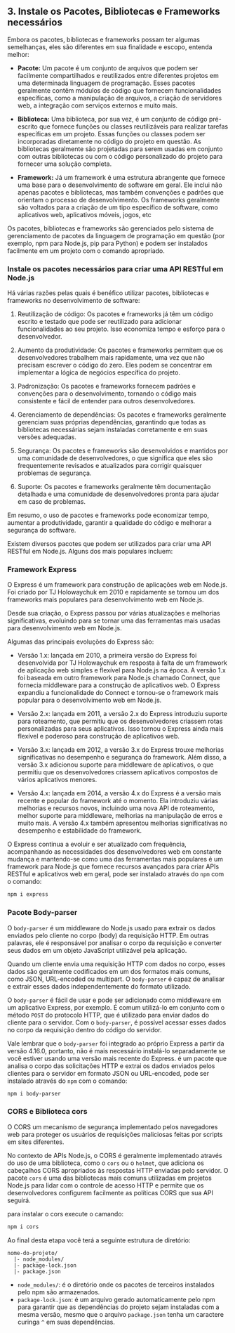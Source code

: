 ## 3. Instale os Pacotes, Bibliotecas e Frameworks necessários

Embora os pacotes, bibliotecas e frameworks possam ter algumas semelhanças, eles são diferentes em sua finalidade e escopo, entenda melhor:

- **Pacote:** Um pacote é um conjunto de arquivos que podem ser facilmente compartilhados e reutilizados entre diferentes projetos em uma determinada linguagem de programação. Esses pacotes geralmente contêm módulos de código que fornecem funcionalidades específicas, como a manipulação de arquivos, a criação de servidores web, a integração com serviços externos e muito mais.

- **Biblioteca:** Uma biblioteca, por sua vez, é um conjunto de código pré-escrito que fornece funções ou classes reutilizáveis para realizar tarefas específicas em um projeto. Essas funções ou classes podem ser incorporadas diretamente no código do projeto em questão. As bibliotecas geralmente são projetadas para serem usadas em conjunto com outras bibliotecas ou com o código personalizado do projeto para fornecer uma solução completa.

- **Framework:** Já um framework é uma estrutura abrangente que fornece uma base para o desenvolvimento de software em geral. Ele inclui não apenas pacotes e bibliotecas, mas também convenções e padrões que orientam o processo de desenvolvimento. Os frameworks geralmente são voltados para a criação de um tipo específico de software, como aplicativos web, aplicativos móveis, jogos, etc

Os pacotes, bibliotecas e frameworks são gerenciados pelo sistema de gerenciamento de pacotes da linguagem de programação em questão (por exemplo, npm para Node.js, pip para Python) e podem ser instalados facilmente em um projeto com o comando apropriado.

### Instale os pacotes necessários para criar uma API RESTful em Node.js

Há várias razões pelas quais é benéfico utilizar pacotes, bibliotecas e frameworks no desenvolvimento de software:

1. Reutilização de código: Os pacotes e frameworks já têm um código escrito e testado que pode ser reutilizado para adicionar funcionalidades ao seu projeto. Isso economiza tempo e esforço para o desenvolvedor.

2. Aumento da produtividade: Os pacotes e frameworks permitem que os desenvolvedores trabalhem mais rapidamente, uma vez que não precisam escrever o código do zero. Eles podem se concentrar em implementar a lógica de negócios específica do projeto.

3. Padronização: Os pacotes e frameworks fornecem padrões e convenções para o desenvolvimento, tornando o código mais consistente e fácil de entender para outros desenvolvedores.

4. Gerenciamento de dependências: Os pacotes e frameworks geralmente gerenciam suas próprias dependências, garantindo que todas as bibliotecas necessárias sejam instaladas corretamente e em suas versões adequadas.

5. Segurança: Os pacotes e frameworks são desenvolvidos e mantidos por uma comunidade de desenvolvedores, o que significa que eles são frequentemente revisados e atualizados para corrigir quaisquer problemas de segurança.

6. Suporte: Os pacotes e frameworks geralmente têm documentação detalhada e uma comunidade de desenvolvedores pronta para ajudar em caso de problemas.

Em resumo, o uso de pacotes e frameworks pode economizar tempo, aumentar a produtividade, garantir a qualidade do código e melhorar a segurança do software.

Existem diversos pacotes que podem ser utilizados para criar uma API RESTful em Node.js. Alguns dos mais populares incluem:

### Framework Express

O Express é um framework para construção de aplicações web em Node.js. Foi criado por TJ Holowaychuk em 2010 e rapidamente se tornou um dos frameworks mais populares para desenvolvimento web em Node.js.

Desde sua criação, o Express passou por várias atualizações e melhorias significativas, evoluindo para se tornar uma das ferramentas mais usadas para desenvolvimento web em Node.js.

Algumas das principais evoluções do Express são:

- Versão 1.x: lançada em 2010, a primeira versão do Express foi desenvolvida por TJ Holowaychuk em resposta à falta de um framework de aplicação web simples e flexível para Node.js na época. A versão 1.x foi baseada em outro framework para Node.js chamado Connect, que fornecia middleware para a construção de aplicativos web. O Express expandiu a funcionalidade do Connect e tornou-se o framework mais popular para o desenvolvimento web em Node.js.

- Versão 2.x: lançada em 2011, a versão 2.x do Express introduziu suporte para roteamento, que permitiu que os desenvolvedores criassem rotas personalizadas para seus aplicativos. Isso tornou o Express ainda mais flexível e poderoso para construção de aplicativos web.

- Versão 3.x: lançada em 2012, a versão 3.x do Express trouxe melhorias significativas no desempenho e segurança do framework. Além disso, a versão 3.x adicionou suporte para middleware de aplicativos, o que permitiu que os desenvolvedores criassem aplicativos compostos de vários aplicativos menores.

- Versão 4.x: lançada em 2014, a versão 4.x do Express é a versão mais recente e popular do framework até o momento. Ela introduziu várias melhorias e recursos novos, incluindo uma nova API de roteamento, melhor suporte para middleware, melhorias na manipulação de erros e muito mais. A versão 4.x também apresentou melhorias significativas no desempenho e estabilidade do framework.

O Express continua a evoluir e ser atualizado com frequência, acompanhando as necessidades dos desenvolvedores web em constante mudança e mantendo-se como uma das ferramentas mais populares é um framework para Node.js que fornece recursos avançados para criar APIs RESTful e aplicativos web em geral, pode ser instalado através do `npm` com o comando:

  ```bash
  npm i express

  ```

### Pacote Body-parser

O `body-parser` é um middleware do Node.js usado para extrair os dados enviados pelo cliente no corpo (body) da requisição HTTP. Em outras palavras, ele é responsável por analisar o corpo da requisição e converter seus dados em um objeto JavaScript utilizável pela aplicação.

Quando um cliente envia uma requisição HTTP com dados no corpo, esses dados são geralmente codificados em um dos formatos mais comuns, como JSON, URL-encoded ou multipart. O `body-parser` é capaz de analisar e extrair esses dados independentemente do formato utilizado.

O `body-parser` é fácil de usar e pode ser adicionado como middleware em um aplicativo Express, por exemplo. É comum utilizá-lo em conjunto com o método `POST` do protocolo HTTP, que é utilizado para enviar dados do cliente para o servidor. Com o `body-parser`, é possível acessar esses dados no corpo da requisição dentro do código do servidor.

Vale lembrar que o `body-parser` foi integrado ao próprio Express a partir da versão 4.16.0, portanto, não é mais necessário instalá-lo separadamente se você estiver usando uma versão mais recente do Express. é um pacote que analisa o corpo das solicitações HTTP e extrai os dados enviados pelos clientes para o servidor em formato JSON ou URL-encoded, pode ser instalado através do `npm` com o comando:

  ```bash
  npm i body-parser 

  ```

### CORS e Biblioteca cors

O CORS um mecanismo de segurança implementado pelos navegadores web para proteger os usuários de requisições maliciosas feitas por scripts em sites diferentes.

No contexto de APIs Node.js, o CORS é geralmente implementado através do uso de uma biblioteca, como o `cors` ou o `helmet`, que adiciona os cabeçalhos CORS apropriados às respostas HTTP enviadas pelo servidor. O pacote `cors` é uma das bibliotecas mais comuns utilizadas em projetos Node.js para lidar com o controle de acesso HTTP e permite que os desenvolvedores configurem facilmente as políticas CORS que sua API seguirá.

para instalar o cors execute o camando:

  ```bash
  npm i cors 

  ```

Ao final desta etapa você terá a seguinte estrutura de diretório:

```tree
nome-do-projeto/
  |- node_modules/
  |- package-lock.json
  |- package.json

```

- `node_modules/`: é o diretório onde os pacotes de terceiros instalados pelo npm são armazenados.
- `package-lock.json`: é um arquivo gerado automaticamente pelo npm para garantir que as dependências do projeto sejam instaladas com a mesma versão, mesmo que o arquivo `package.json` tenha um caractere curinga `^` em suas dependências.
